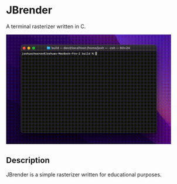 # JBrender
A terminal rasterizer written in C. 

<img src="/res/jbrender.gif" height="300"/>


## Description
JBrender is a simple rasterizer written for educational purposes. 
